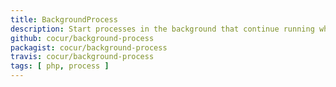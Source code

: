 ```yaml
---
title: BackgroundProcess
description: Start processes in the background that continue running when the PHP process exists.
github: cocur/background-process
packagist: cocur/background-process
travis: cocur/background-process
tags: [ php, process ]
---
```

